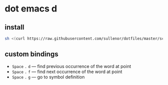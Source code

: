 # dot emacs d

## install
```bash
sh <(curl https://raw.githubusercontent.com/sullenor/dotfiles/master/scripts/install-emacs.sh)
```

## custom bindings
* `Space` `.` `d` &mdash; find previous occurrence of the word at point
* `Space` `.` `f` &mdash; find next occurrence of the word at point
* `Space` `.` `g` &mdash; go to symbol definition

